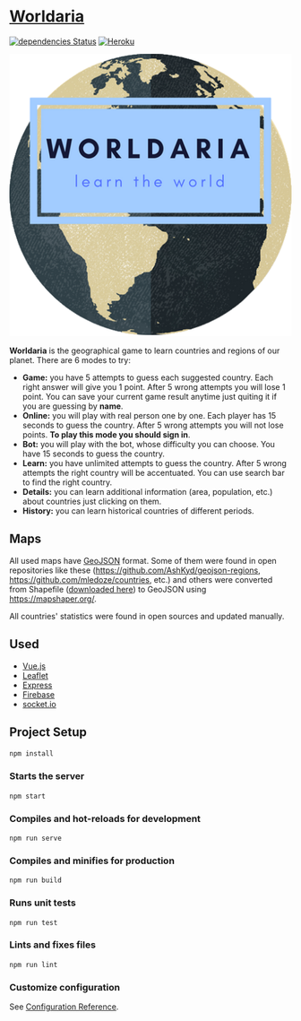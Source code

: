 # [Worldaria](http://worldaria.herokuapp.com)
[![dependencies Status](https://img.shields.io/librariesio/github/Pareder/worldaria)](https://img.shields.io)
[![Heroku](http://heroku-badge.herokuapp.com/?app=worldaria&style=flat&svg=1)](http://worldaria.herokuapp.com)
<p align="center">
  <img src="public/img/logo/512x512.png" alt="Worldaria">
</p>

**Worldaria** is the geographical game to learn countries and regions of our planet. There are 6 modes to try:

* **Game:** you have 5 attempts to guess each suggested country. Each right answer will give you 1 point. After 5 wrong attempts you will lose 1 point. You can save your current game result anytime just quiting it if you are guessing by **name**.
* **Online:** you will play with real person one by one. Each player has 15 seconds to guess the country. After 5 wrong attempts you will not lose points. **To play this mode you should sign in**.
* **Bot:** you will play with the bot, whose difficulty you can choose. You have 15 seconds to guess the country.
* **Learn:** you have unlimited attempts to guess the country. After 5 wrong attempts the right country will be accentuated. You can use search bar to find the right country.
* **Details:** you can learn additional information (area, population, etc.) about countries just clicking on them.
* **History:** you can learn historical countries of different periods.

## Maps

All used maps have [GeoJSON](https://en.wikipedia.org/wiki/GeoJSON) format. Some of them were found in open repositories like these (https://github.com/AshKyd/geojson-regions, https://github.com/mledoze/countries, etc.) and others were converted from Shapefile ([downloaded here](https://gadm.org/)) to GeoJSON using https://mapshaper.org/.

All countries' statistics were found in open sources and updated manually.

## Used

* [Vue.js](https://vuejs.org)
* [Leaflet](https://leafletjs.com)
* [Express](https://expressjs.com/)
* [Firebase](https://firebase.google.com)
* [socket.io](https://socket.io)

## Project Setup
```
npm install
```

### Starts the server
```
npm start
```

### Compiles and hot-reloads for development
```
npm run serve
```

### Compiles and minifies for production
```
npm run build
```

### Runs unit tests
```
npm run test
```

### Lints and fixes files
```
npm run lint
```

### Customize configuration
See [Configuration Reference](https://cli.vuejs.org/config/).
